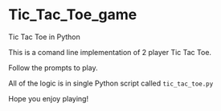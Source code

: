 # Tic_Tac_Toe_game

Tic Tac Toe in Python

This is a comand line implementation of 2 player Tic Tac Toe.

Follow the prompts to play.

All of the logic is in single Python script called `tic_tac_toe.py`

Hope you enjoy playing!
 
